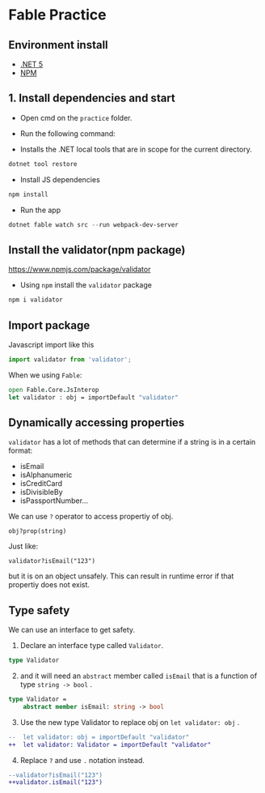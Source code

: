 # Fable Practice

## Environment install

* [.NET 5](https://dotnet.microsoft.com/download/dotnet/5.0)
* [NPM](https://www.npmjs.com/get-npm)

## 1. Install dependencies and start

- Open cmd on the `practice` folder.
- Run the following command:

- Installs the .NET local tools that are in scope for the current directory.

```powershell
dotnet tool restore
```
- Install JS dependencies

```powershell
npm install
```

- Run the app

```powershell
dotnet fable watch src --run webpack-dev-server
```

## Install the validator(npm package)
https://www.npmjs.com/package/validator

- Using `npm` install the `validator` package 

```powershell
npm i validator
```

## Import package

Javascript import like this

```javascript
import validator from 'validator';
```

When we using `Fable`:

```Fsharp
open Fable.Core.JsInterop
let validator : obj = importDefault "validator"
```

## Dynamically accessing properties

`validator` has a lot of methods that can determine if a string is in a certain format:
- isEmail
- isAlphanumeric
- isCreditCard
- isDivisibleBy
- isPassportNumber...

We can use `?` operator to access propertiy of obj.
```
obj?prop(string)
```

Just like:

```
validator?isEmail("123")
```

but it is on an object unsafely. This can result in runtime error if that propertiy does not exist.

## Type safety

We can use an interface to get safety.

1. Declare an interface type called `Validator`.

```fsharp
type Validator
```

2. and it will need an `abstract` member called `isEmail` that is a function of type `string -> bool` .

```fsharp
type Validator =
    abstract member isEmail: string -> bool
```

3. Use the new type Validator to replace obj on `let validator: obj` .

```diff
--  let validator: obj = importDefault "validator"
++  let validator: Validator = importDefault "validator"
```

4. Replace `?` and use `.` notation instead.

```diff
--validator?isEmail("123")
++validator.isEmail("123")
```
